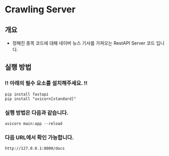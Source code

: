 # Crawling Server
## 개요
- 정해진 종목 코드에 대해 네이버 뉴스 기사를 가져오는 RestAPI Server 코드 입니다. 

## 실행 방법
### ‼️ 아래의 필수 요소를 설치해주세요. ‼️
```
pip install fastapi
pip install "uvicorn[standard]"
```

### 실행 방법은 다음과 같습니다. 
```
uvicorn main:app --reload
```

### 다음 URL에서 확인 가능합니다. 
```
http://127.0.0.1:8000/docs
```
